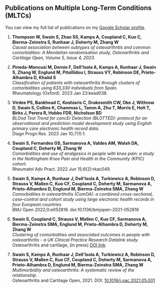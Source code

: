 ## Publications on Multiple Long-Term Conditions (MLTCs)

You can view my full list of publications on my [Google Scholar profile](https://scholar.google.com/citations?user=KWVDiL8AAAAJ&hl=en).


1. **Thompson W, Swain S, Zhao SS, Kamps A, Coupland C, Kuo C, Bierma-Zeinstra S, Runhaar J, Doherty M, Zhang W**  
   *Causal association between subtypes of osteoarthritis and common comorbidities: A Mendelian randomisation study, Osteoarthritis and Cartilage Open, Volume 5, Issue 4, 2023.*

2. **Pineda-Moncusí M, Dernie F, Dell'Isola A, Kamps A, Runhaar J, Swain S, Zhang W, Englund M, Pitsillidou I, Strauss VY, Robinson DE, Prieto-Alhambra D, Khalid S**  
   *Classification of patients with osteoarthritis through clusters of comorbidities using 633,330 individuals from Spain.*  
   Rheumatology (Oxford). 2023 Jan 23:kead038.

3. **Virdee PS, Bankhead C, Koshiaris C, Drakesmith CW, Oke J, Withrow D, Swain S, Collins K, Chammas L, Tamm A, Zhu T, Morris E, Holt T, Birks J, Perera R, Hobbs FDR, Nicholson BD**  
   *BLOod Test Trend for cancEr Detection (BLOTTED): protocol for an observational and prediction model development study using English primary care electronic health record data.*  
   Diagn Progn Res. 2023 Jan 10;7(1):1.

4. **Swain S, Fernandes GS, Sarmanova A, Valdes AM, Walsh DA, Coupland C, Doherty M, Zhang W**  
   *Comorbidities and use of analgesics in people with knee pain: a study in the Nottingham Knee Pain and Health in the Community (KPIC) cohort.*  
   Rheumatol Adv Pract. 2022 Jun 15;6(2):rkac049.

5. **Swain S, Kamps A, Runhaar J, Dell'Isola A, Turkiewicz A, Robinson D, Strauss V, Mallen C, Kuo CF, Coupland C, Doherty M, Sarmanova A, Prieto-Alhambra D, Englund M, Bierma-Zeinstra SMA, Zhang W**  
   *Comorbidities in osteoarthritis (ComOA): a combined cross-sectional, case–control and cohort study using large electronic health records in four European countries.*  
   BMJ Open 2022;0:e052816. doi:10.1136/bmjopen-2021-052816

6. **Swain S, Coupland C, Strauss V, Mallen C, Kuo CF, Sarmanova A, Bierma-Zeinstra SMA, Englund M, Prieto-Alhambra D, Doherty M, Zhang W**  
   *Clustering of comorbidities and associated outcomes in people with osteoarthritis - a UK Clinical Practice Research Datalink study.*  
   Osteoarthritis and cartilage, (in press) [DOI link](https://doi.org/10.1016/j.joca.2021.12.013)

7. **Swain S, Kamps A, Runhaar J, Dell'Isola A, Turkiewicz A, Robinson D, Strauss V, Mallen C, Kuo CF, Coupland C, Doherty M, Sarmanova A, Prieto-Alhambra D, Englund M, Bierma-Zeinstra SMA, Zhang W**  
   *Multimorbidity and osteoarthritis: A systematic review of the relationship.*  
   Osteoarthritis and Cartilage Open, 2021. DOI: [10.1016/j.oac.2021.05.001](https://doi.org/10.1016/j.oac.2021.05.001)
